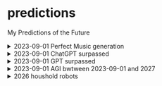 # predictions
My Predictions of the Future

<details><summary>2023-09-01 Perfect Music generation</summary>Incredible good minutes long music generation with MusicGen or another similar system</details>
<details><summary>2023-09-01 ChatGPT surpassed</summary>By September i expect public weights of a Model stronger than ChatGTP</details>
<details><summary>2023-09-01 GPT surpassed</summary>By September i expect a new Model stronger than original GTP4</details>
<details><summary>2023-09-01 AGI bwtween 2023-09-01 and 2027</summary></details>
<details><summary>2026 houshold robots</summary></details>

